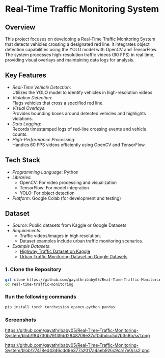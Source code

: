 # Real-Time Traffic Monitoring System  

## Overview  
This project focuses on developing a Real-Time Traffic Monitoring System that detects vehicles crossing a designated red line. It integrates object detection capabilities using the YOLO model with OpenCV and TensorFlow. The system processes high-resolution traffic videos (60 FPS) in real time, providing visual overlays and maintaining data logs for analysis.  


## Key Features  
- *Real-Time Vehicle Detection*:  
  Utilizes the YOLO model to identify vehicles in high-resolution videos.  
- *Violation Detection*:  
  Flags vehicles that cross a specified red line.  
- *Visual Overlays*:  
  Provides bounding boxes around detected vehicles and highlights violations.  
- *Data Logging*:  
  Records timestamped logs of red-line crossing events and vehicle counts.  
- *High-Performance Processing*:  
  Handles 60 FPS videos efficiently using OpenCV and TensorFlow.  



## Tech Stack  
- *Programming Language*: Python  
- *Libraries*:  
  - OpenCV: For video processing and visualization  
  - TensorFlow: For model integration  
  - YOLO: For object detection  
- *Platform*: Google Colab (for development and testing)  


## Dataset  
- *Source*: Public datasets from Kaggle or Google Datasets.  
- *Requirements*:  
  - Traffic videos/images in high resolution.  
  - Dataset examples include urban traffic monitoring scenarios.  
- *Example Datasets*:  
  - [Highway Traffic Dataset on Kaggle](https://www.kaggle.com/datasets)  
  - [Urban Traffic Monitoring Dataset on Google Datasets](https://datasetsearch.research.google.com/)  


### 1. Clone the Repository  
```bash  
git clone https://github.com/gayathribaby05/Real-Time-Traffic-Monitoring-System.git
cd real-time-traffic-monitoring
```
### Run the following commands
```bash
pip install torch torchvision opencv-python pandas
```

###  Screenshots
https://github.com/gayathribaby05/Real-Time-Traffic-Monitoring-System/blob/f84730b79139dd2848709e37cf0dbdcc5d7b3c8b/ss1.png

https://github.com/gayathribaby05/Real-Time-Traffic-Monitoring-System/blob/27418ed4346cdd9e377a2017a4aeb926c9ca17e0/ss2.png





